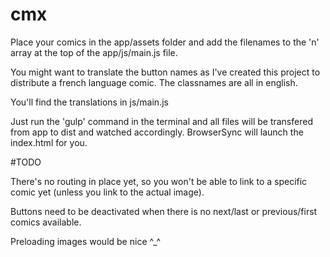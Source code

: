 # cmx

Place your comics in the app/assets folder and add the filenames to the 'n' array at the top of the app/js/main.js file. 

You might want to translate the button names as I've created this project to distribute a french language comic. The classnames are all in english.

You'll find the translations in js/main.js

Just run the 'gulp' command in the terminal and all files will be transfered from app to dist and watched accordingly. BrowserSync will launch the index.html for you.

#TODO

There's no routing in place yet, so you won't be able to link to a specific comic yet (unless you link to the actual image).

Buttons need to be deactivated when there is no next/last or previous/first comics available.

Preloading images would be nice ^_^


